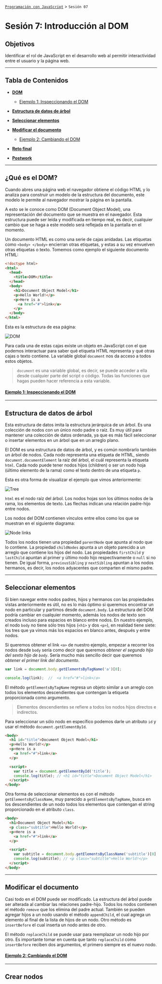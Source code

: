 
[`Programación con JavaScript`](../Readme.md) > `Sesión 07`

# Sesión 7: Introducción al DOM

## Objetivos

Identificar el rol de JavaScript en el desarrollo web al permitir interactividad entre el usuario y la página web.

---

## Tabla de Contenidos

- **[DOM](#dom)**

	- [Ejemplo 1: Inspeccionando el DOM](./Ejemplo-01)

- **[Estructura de datos de árbol](#estructura-de-datos-de-árbol)**

- **[Seleccionar elementos](#seleccionar-elementos)**

- **[Modificar el documento](#modificar-el-documento)**

	- [Ejemplo 2: Cambiando el DOM](./Ejemplo-02)

- **[Reto final](./Reto-final)**

- **[Postwork](./Postwork)**

---

## ¿Qué es el DOM?

Cuando abres una página web el navegador obtiene el código HTML y lo analiza para construir un modelo de la estructura del documento, este modelo le permite al navegador mostrar la página en la pantalla.

A esto se le conoce como DOM (Document Object Model), una representación del documento que se muestra en el navegador. Esta estructura puede ser leída y modificada en tiempo real, es decir, cualquier cambio que se haga a este modelo será reflejada en la pantalla en el momento.

Un documento HTML es como una serie de cajas anidadas. Las etiquetas como `<body> </body>` encierran otras etiquetas, y estas a su vez envuelven otras etiquetas o texto. Tomemos como ejemplo el siguiente documento HTML:

```html
<!doctype html>
<html>
  <head>
    <title>DOM</title>
  </head>
  <body>
    <h1>Document Object Model</h1>
    <p>Hello World!</p>
    <p>Here is a
      <a href="#">link</a>
    </p>
  </body>
</html>
```

Esta es la estructura de esa página:

![DOM](./assets/document.png)

Para cada una de estas cajas existe un objeto en JavaScript con el que podemos interactuar para saber qué etiqueta HTML representa y qué otras cajas o texto contiene. La variable global `document` nos da acceso a todos estos objetos.

> `document` es una variable global, es decir, se puede acceder a ella desde cualquier parte del script o código. Todas las funciones que hagas pueden hacer referencia a esta variable.

#### [Ejemplo 1: Inspeccionando el DOM](./Ejemplo-01)

---

## Estructura de datos de árbol

Esta estructura de datos imita la estructura jerárquica de un árbol. Es una colección de nodos con un único nodo padre o raíz. Es muy útil para mantener una colección de datos ordenada, ya que es más fácil seleccionar o insertar elementos en un árbol que en un arreglo plano.

El DOM es una estructura de datos de árbol, y es común nombrarlo también un árbol de nodos. Cada nodo representa una etiqueta de HTML, siendo `document.documentElement` la raíz del árbol, el cuál representa la etiqueta `html`. Cada nodo puede tener nodos hijos (children) o ser un nodo hoja (último elemento de la rama) como el texto dentro de una etiqueta `p`.

Esta es otra forma de visualizar el ejemplo que vimos anteriormente:

![Tree](./assets/tree.png)

`html` es el nodo raíz del árbol. Los nodos hojas son los últimos nodos de la rama, los elementos de texto. Las flechas indican una relación padre-hijo entre nodos.

Los nodos del DOM contienen vínculos entre ellos como los que se muestran en el siguiente diagrama:

![Node links](./assets/links.png)

Todos los nodos tienen una propiedad `parentNode` que apunta al nodo que lo contiene. La propiedad `childNodes` apunta a un objeto parecido a un arreglo que contiene los hijos del nodo. Las propiedades `firstChild` y `lastChild` apuntan al primer y último nodo hijo respectivamente o `null` si no tienen. De igual forma, `previousSibling` y `nextSibling` apuntan a los nodos hermanos, es decir, los nodos adyacentes que comparten el mismo padre.

---

## Seleccionar elementos

Si bien navegar entre nodos padres, hijos y hermanos con las propiedades vistas anteriormente es útil, no es lo más óptimo si queremos encontrar un nodo en particular y partimos desde `document.body`. La estructura del DOM podría cambiar en cualquier momento, además los nodos de texto son creados incluso para espacios en blanco entre nodos. En nuestro ejemplo, el nodo `body` no tiene sólo tres hijos (`<h1>` y dos `<p>`), en realidad tiene siete: los tres que ya vimos más los espacios en blanco antes, después y entre nodos.

Si queremos obtener el link `<a>` de nuestro ejemplo, empezar a recorrer los nodos desde `body` sería como decir que queremos _obtener el segundo hijo del sexto hijo de `body`_. Sería mucho más sencillo decir que queremos _obtener el primer link del documento_.

```javascript
var link = document.body.getElementsByTagName('a')[0];

console.log(link);  //  <a href="#">link</a>
```

El método `getElementsByTagName` regresa un objeto similar a un arreglo con todos los elementos descendientes que contengan la etiqueta proporcionada como argumento.

> Elementos descendientes se refiere a todos los nodos hijos directos e indirectos.

Para seleccionar un sólo nodo en específico podemos darle un atributo `id` y usar el método `document.getElementById`.

```html
<body>
  <h1 id="title">Document Object Model</h1>
  <p>Hello World!</p>
  <p>Here is a
    <a href="#">link</a>
  </p>

  <script>
    var title = document.getElementById('title');
    console.log(title); // <h1 id="title">Document Object Model</h1>
  </script>
</body>
```

Otra forma de seleccionar elementos es con el método `getElementsByClassName`, muy parecido a `getElementsByTagName`, busca en los descendientes de un nodo todos los elementos que contengan el string proporcionado en el atributo `class`.

```html
<body>
  <h1>Document Object Model</h1>
  <p class="subtitle">Hello World!</p>
  <p>Here is a
    <a href="#">link</a>
  </p>

  <script>
    var subtitle = document.body.getElementsByClassName('subtitle')[0];
    console.log(subtitle); // <p class="subtitle">Hello World!</p>
  </script>
</body>
```

---

## Modificar el documento

Casi todo en el DOM puede ser modificado. La estructura del árbol puede ser alterada al cambiar las relaciones padre-hijo. Todos los nodos contienen el método `remove` que los elimina del padre actual. También se pueden agregar hijos a un nodo usando el método `appendChild`, el cual agrega un elemento al final de la lista de hijos de un nodo. Otro método es `insertBefore` el cual inserta un nodo antes de otro.

El método `replaceChild` se puede usar para reemplazar un nodo hijo por otro. Es importante tomar en cuenta que tanto `replaceChild` como `insertBefore` reciben dos argumentos, el primero siempre es el nuevo nodo.

#### [Ejemplo 2: Cambiando el DOM](./Ejemplo-02)

---

## Crear nodos
